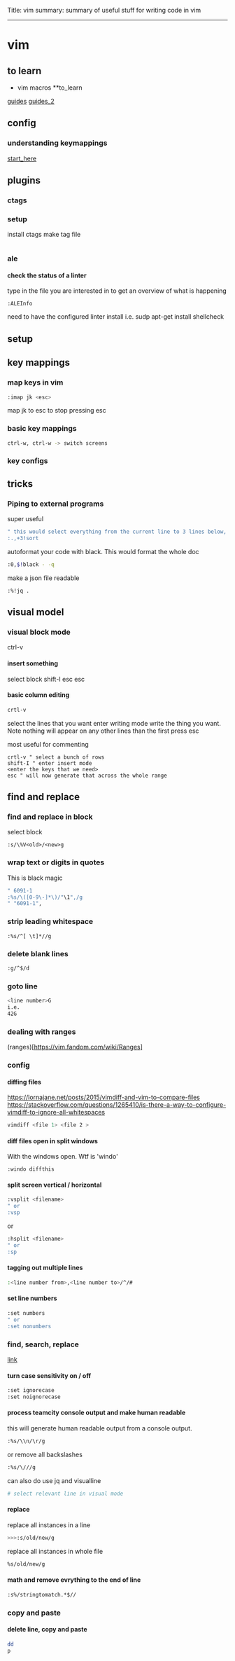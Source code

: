 Title: vim
summary: summary of useful stuff for writing code in vim
- - - 
# vim

## to learn
- vim macros **to_learn

[guides](https://www.ubuntupit.com/100-useful-vim-commands-that-youll-need-every-day/)
[guides_2](https://hackernoon.com/useful-vim-tricks-for-2019-e7c1db7a18d6)

## config

### understanding keymappings

[start_here](https://vim.fandom.com/wiki/Mapping_keys_in_Vim_-_Tutorial_(Part_1))

## plugins

### ctags

### setup
install ctags
make tag file 
```ctags -R .
```

### ale

#### check the status of a linter

type in the file you are interested in to get an overview of what is happening
```
:ALEInfo
```
need to have the configured linter install i.e.
sudp apt-get install shellcheck

## setup

## key mappings

### **map keys in vim**

```bash
:imap jk <esc> 
```
map jk to esc to stop pressing esc

### **basic key mappings**
```bash
ctrl-w, ctrl-w -> switch screens
```

### key configs

## tricks

### **Piping to external programs**

super useful

```bash
" this would select everything from the current line to 3 lines below, and pipe through to sort.
:.,+3!sort
```

autoformat your code with black.
This would format the whole doc
```bash
:0,$!black - -q
```

make a json file readable
```
:%!jq .
```

## visual model

### visual block mode
ctrl-v

#### insert something
select block
shift-I
esc esc

#### basic column editing

```bash
crtl-v
```
select the lines that you want
enter writing mode
write the thing you want. Note nothing will appear on any other lines than the first
press esc

most useful for commenting 
```
crtl-v " select a bunch of rows
shift-I " enter insert mode
<enter the keys that we need> 
esc " will now generate that across the whole range
```



## find and replace

### find and replace in block
select block
```
:s/\%V<old>/<new>g
```

### wrap text or digits in quotes

This is black magic
```bash
" 6091-1
:%s/\([0-9\-]*\)/"\1",/g
" "6091-1",

```

### strip leading whitespace

```
:%s/^[ \t]*//g
```



### delete blank lines

```bash
:g/^$/d
```



### **goto line**

```bash
<line number>G
i.e.
42G
```

### **dealing with ranges**
(ranges)[https://vim.fandom.com/wiki/Ranges]

### **config**





#### **diffing files**

https://lornajane.net/posts/2015/vimdiff-and-vim-to-compare-files
https://stackoverflow.com/questions/1265410/is-there-a-way-to-configure-vimdiff-to-ignore-all-whitespaces

```bash 
vimdiff <file 1> <file 2 >
```

#### **diff files open in split windows**

With the windows open.
Wtf is 'windo'
```
:windo diffthis
```

#### **split screen vertical / horizontal**

```bash
:vsplit <filename>
" or
:vsp
```
or 
```bash
:hsplit <filename>
" or 
:sp
```

#### **tagging out multiple lines**

```bash
:<line number from>,<line number to>/^/# 
```

#### **set line numbers**
```bash
:set numbers
" or
:set nonumbers
```
### **find, search,  replace**
[link](https://www.linux.com/learn/vim-tips-basics-search-and-replace)

#### **turn case sensitivity on / off**
```bash
:set ignorecase
:set noignorecase
```
#### **process teamcity console output and make human readable**
this will generate human readable output from a console output.
```bash
:%s/\\n/\r/g
```
or remove all backslashes

```bash
:%s/\///g
```

can also do use jq and visualline
```bash
# select relevant line in visual mode
```


#### **replace**
replace all instances in a line
```bash
>>>:s/old/new/g
``` 
replace all instances in whole file
```bash
%s/old/new/g
```

#### **math and remove evrything to the end of line**

```bash
:s%/stringtomatch.*$//
```

### **copy and paste**

#### **delete line, copy and paste**
```bash
dd
p
```
 



